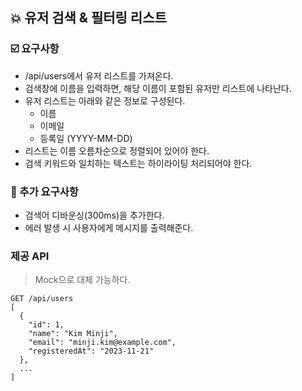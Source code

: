 ## 💥 유저 검색 & 필터링 리스트

### ☑️ 요구사항
- /api/users에서 유저 리스트를 가져온다.
- 검색창에 이름을 입력하면, 해당 이름이 포함된 유저만 리스트에 나타난다.
- 유저 리스트는 아래와 같은 정보로 구성된다.
  - 이름
  - 이메일
  - 등록일 (YYYY-MM-DD)
- 리스트는 이름 오름차순으로 정렬되어 있어야 한다.
- 검색 키워드와 일치하는 텍스트는 하이라이팅 처리되어야 한다.

### 🎈 추가 요구사항
- 검색어 디바운싱(300ms)을 추가한다.
- 에러 발생 시 사용자에게 메시지를 출력해준다.

### 제공 API 
> Mock으로 대체 가능하다.

```
GET /api/users
[
  {
    "id": 1,
    "name": "Kim Minji",
    "email": "minji.kim@example.com",
    "registeredAt": "2023-11-21"
  },
  ...
]
```